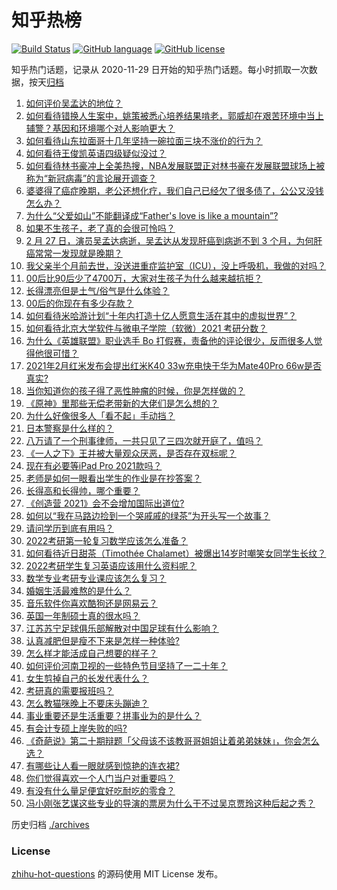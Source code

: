 # 知乎热榜
[![Build Status](https://github.com/ToWeLong/zhihu-hot-questions/workflows/CI/badge.svg)](https://github.com/ToWeLong/zhihu-hot-questions/actions)
[![GitHub language](https://img.shields.io/badge/language-golang-orange.svg)](https://golang.org/)
[![GitHub license](https://img.shields.io/github/license/ToWeLong/zhihu-hot-questions)](https://github.com/ToWeLong/zhihu-hot-questions/blob/main/LICENSE)

知乎热门话题，记录从 2020-11-29 日开始的知乎热门话题。每小时抓取一次数据，按天[归档](./archives)

<!-- BEGIN -->

1. [如何评价吴孟达的地位？](https://www.zhihu.com/question/446726248)
1. [如何看待错换人生案中，姚策被悉心培养结果啃老，郭威却在艰苦环境中当上辅警？基因和环境哪个对人影响更大？](https://www.zhihu.com/question/446335298)
1. [如何看待山东拉面哥十几年坚持一碗拉面三块不涨价的行为？](https://www.zhihu.com/question/446038738)
1. [如何看待王俊凯英语四级疑似没过？](https://www.zhihu.com/question/446738668)
1. [如何看待林书豪冲上全美热搜，NBA发展联盟正对林书豪在发展联盟球场上被称为“新冠病毒”的言论展开调查？](https://www.zhihu.com/question/446638588)
1. [婆婆得了癌症晚期，老公还想化疗，我们自己已经欠了很多债了，公公又没钱怎么办？](https://www.zhihu.com/question/378674242)
1. [为什么“父爱如山”不能翻译成“Father's love is like a mountain”?](https://www.zhihu.com/question/434854946)
1. [如果不生孩子，老了真的会很可怜吗？](https://www.zhihu.com/question/444313202)
1. [2 月 27 日，演员吴孟达病逝，吴孟达从发现肝癌到病逝不到 3 个月，为何肝癌常常一发现就是晚期？](https://www.zhihu.com/question/446702124)
1. [我父亲半个月前去世，没送进重症监护室（ICU），没上呼吸机，我做的对吗？](https://www.zhihu.com/question/54141913)
1. [00后比90后少了4700万，大家对生孩子为什么越来越抗拒？](https://www.zhihu.com/question/405043851)
1. [长得漂亮但是土气/俗气是什么体验？](https://www.zhihu.com/question/60012869)
1. [00后的你现在有多少存款？](https://www.zhihu.com/question/316803201)
1. [如何看待米哈游计划“十年内打造十亿人愿意生活在其中的虚拟世界”？](https://www.zhihu.com/question/445879031)
1. [如何看待北京大学软件与微电子学院（软微）2021 考研分数？](https://www.zhihu.com/question/446504795)
1. [为什么《英雄联盟》职业选手 Bo 打假赛，责备他的评论很少，反而很多人觉得他很可惜？](https://www.zhihu.com/question/446092046)
1. [2021年2月红米发布会提出红米K40 33w充电快于华为Mate40Pro 66w是否真实?](https://www.zhihu.com/question/446385763)
1. [当你知道你的孩子得了恶性肿瘤的时候，你是怎样做的？](https://www.zhihu.com/question/365812850)
1. [《原神》里那些无偿老带新的大佬们是怎么想的？](https://www.zhihu.com/question/446532910)
1. [为什么好像很多人「看不起」手动挡？](https://www.zhihu.com/question/399142356)
1. [日本警察是什么样的？](https://www.zhihu.com/question/274369075)
1. [八万请了一个刑事律师，一共只见了三四次就开庭了，值吗？](https://www.zhihu.com/question/440415148)
1. [《一人之下》王并被大量观众厌恶，是否存在双标呢？](https://www.zhihu.com/question/446684830)
1. [现在有必要等iPad Pro 2021款吗？](https://www.zhihu.com/question/445313458)
1. [老师是如何一眼看出学生的作业是在抄答案？](https://www.zhihu.com/question/446221874)
1. [长得高和长得帅，哪个重要？](https://www.zhihu.com/question/445455686)
1. [《创造营 2021》会不会增加国际出道位?](https://www.zhihu.com/question/444940506)
1. [如何以“我在马路边捡到一个哭戚戚的绿茶”为开头写一个故事？](https://www.zhihu.com/question/445322762)
1. [请问学历到底有用吗？](https://www.zhihu.com/question/445264343)
1. [2022考研第一轮复习数学应该怎么准备？](https://www.zhihu.com/question/417958735)
1. [如何看待近日甜茶（Timothée Chalamet）被爆出14岁时嘲笑女同学生长纹？](https://www.zhihu.com/question/446679304)
1. [2022考研学生复习英语应该用什么资料呢？](https://www.zhihu.com/question/439658367)
1. [数学专业考研专业课应该怎么复习？](https://www.zhihu.com/question/310477238)
1. [婚姻生活最难熬的是什么？](https://www.zhihu.com/question/418529552)
1. [音乐软件你喜欢酷狗还是网易云？](https://www.zhihu.com/question/412644834)
1. [英国一年制硕士真的很水吗？](https://www.zhihu.com/question/438526939)
1. [江苏苏宁足球俱乐部解散对中国足球有什么影响？](https://www.zhihu.com/question/446600400)
1. [认真减肥但是瘦不下来是怎样一种体验?](https://www.zhihu.com/question/297776269)
1. [怎么样才能活成自己想要的样子？](https://www.zhihu.com/question/442378885)
1. [如何评价河南卫视的一些特色节目坚持了一二十年？](https://www.zhihu.com/question/38370828)
1. [女生剪掉自己的长发代表什么？](https://www.zhihu.com/question/442539461)
1. [考研真的需要报班吗？](https://www.zhihu.com/question/313929839)
1. [怎么教猫咪晚上不要床头蹦迪？](https://www.zhihu.com/question/440770837)
1. [事业重要还是生活重要？拼事业为的是什么？](https://www.zhihu.com/question/442118852)
1. [有会计专硕上岸失败的吗?](https://www.zhihu.com/question/326819206)
1. [《奇葩说》第二十期辩题「父母该不该教哥哥姐姐让着弟弟妹妹」，你会怎么选？](https://www.zhihu.com/question/446686665)
1. [有哪些让人看一眼就感到惊艳的连衣裙?](https://www.zhihu.com/question/383661922)
1. [你们觉得喜欢一个人门当户对重要吗？](https://www.zhihu.com/question/442374776)
1. [有没有什么量足便宜好吃耐吃的零食？](https://www.zhihu.com/question/440760538)
1. [冯小刚张艺谋这些专业的导演的票房为什么干不过吴京贾玲这种后起之秀？](https://www.zhihu.com/question/446031220)

<!-- END -->

历史归档 [./archives](./archives)


### License
[zhihu-hot-questions](https://github.com/towelong/zhihu-hot-questions) 的源码使用 MIT License 发布。